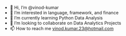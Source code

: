 - 👋 Hi, I’m @vinod-kumar
- 👀 I’m interested in language, framework, and finance
- 🌱 I’m currently learning Python Data Analysis
- 💞️ I’m looking to collaborate on Data Analytics Projects
- 📫 How to reach me vinod.kumar.23@hotmail.com

<!---
vinod-kumar-23/vinod-kumar-23 is a ✨ special ✨ repository because its `README.md` (this file) appears on your GitHub profile.
You can click the Preview link to take a look at your changes.
--->
